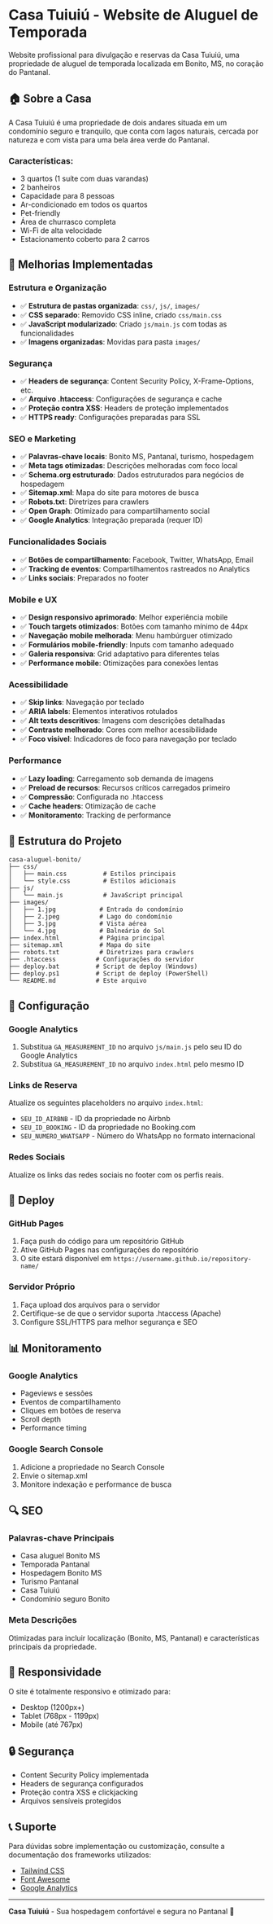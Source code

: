 # Casa Tuiuiú - Website de Aluguel de Temporada

Website profissional para divulgação e reservas da Casa Tuiuiú, uma propriedade de aluguel de temporada localizada em Bonito, MS, no coração do Pantanal.

## 🏠 Sobre a Casa

A Casa Tuiuiú é uma propriedade de dois andares situada em um condomínio seguro e tranquilo, que conta com lagos naturais, cercada por natureza e com vista para uma bela área verde do Pantanal.

### Características:
- 3 quartos (1 suíte com duas varandas)
- 2 banheiros
- Capacidade para 8 pessoas
- Ar-condicionado em todos os quartos
- Pet-friendly
- Área de churrasco completa
- Wi-Fi de alta velocidade
- Estacionamento coberto para 2 carros

## 🚀 Melhorias Implementadas

### Estrutura e Organização
- ✅ **Estrutura de pastas organizada**: `css/`, `js/`, `images/`
- ✅ **CSS separado**: Removido CSS inline, criado `css/main.css`
- ✅ **JavaScript modularizado**: Criado `js/main.js` com todas as funcionalidades
- ✅ **Imagens organizadas**: Movidas para pasta `images/`

### Segurança
- ✅ **Headers de segurança**: Content Security Policy, X-Frame-Options, etc.
- ✅ **Arquivo .htaccess**: Configurações de segurança e cache
- ✅ **Proteção contra XSS**: Headers de proteção implementados
- ✅ **HTTPS ready**: Configurações preparadas para SSL

### SEO e Marketing
- ✅ **Palavras-chave locais**: Bonito MS, Pantanal, turismo, hospedagem
- ✅ **Meta tags otimizadas**: Descrições melhoradas com foco local
- ✅ **Schema.org estruturado**: Dados estruturados para negócios de hospedagem
- ✅ **Sitemap.xml**: Mapa do site para motores de busca
- ✅ **Robots.txt**: Diretrizes para crawlers
- ✅ **Open Graph**: Otimizado para compartilhamento social
- ✅ **Google Analytics**: Integração preparada (requer ID)

### Funcionalidades Sociais
- ✅ **Botões de compartilhamento**: Facebook, Twitter, WhatsApp, Email
- ✅ **Tracking de eventos**: Compartilhamentos rastreados no Analytics
- ✅ **Links sociais**: Preparados no footer

### Mobile e UX
- ✅ **Design responsivo aprimorado**: Melhor experiência mobile
- ✅ **Touch targets otimizados**: Botões com tamanho mínimo de 44px
- ✅ **Navegação mobile melhorada**: Menu hambúrguer otimizado
- ✅ **Formulários mobile-friendly**: Inputs com tamanho adequado
- ✅ **Galeria responsiva**: Grid adaptativo para diferentes telas
- ✅ **Performance mobile**: Otimizações para conexões lentas

### Acessibilidade
- ✅ **Skip links**: Navegação por teclado
- ✅ **ARIA labels**: Elementos interativos rotulados
- ✅ **Alt texts descritivos**: Imagens com descrições detalhadas
- ✅ **Contraste melhorado**: Cores com melhor acessibilidade
- ✅ **Foco visível**: Indicadores de foco para navegação por teclado

### Performance
- ✅ **Lazy loading**: Carregamento sob demanda de imagens
- ✅ **Preload de recursos**: Recursos críticos carregados primeiro
- ✅ **Compressão**: Configurada no .htaccess
- ✅ **Cache headers**: Otimização de cache
- ✅ **Monitoramento**: Tracking de performance

## 📁 Estrutura do Projeto

```
casa-aluguel-bonito/
├── css/
│   ├── main.css          # Estilos principais
│   └── style.css         # Estilos adicionais
├── js/
│   └── main.js           # JavaScript principal
├── images/
│   ├── 1.jpg            # Entrada do condomínio
│   ├── 2.jpeg           # Lago do condomínio
│   ├── 3.jpg            # Vista aérea
│   └── 4.jpg            # Balneário do Sol
├── index.html           # Página principal
├── sitemap.xml          # Mapa do site
├── robots.txt           # Diretrizes para crawlers
├── .htaccess           # Configurações do servidor
├── deploy.bat          # Script de deploy (Windows)
├── deploy.ps1          # Script de deploy (PowerShell)
└── README.md           # Este arquivo
```

## 🔧 Configuração

### Google Analytics
1. Substitua `GA_MEASUREMENT_ID` no arquivo `js/main.js` pelo seu ID do Google Analytics
2. Substitua `GA_MEASUREMENT_ID` no arquivo `index.html` pelo mesmo ID

### Links de Reserva
Atualize os seguintes placeholders no arquivo `index.html`:
- `SEU_ID_AIRBNB` - ID da propriedade no Airbnb
- `SEU_ID_BOOKING` - ID da propriedade no Booking.com
- `SEU_NUMERO_WHATSAPP` - Número do WhatsApp no formato internacional

### Redes Sociais
Atualize os links das redes sociais no footer com os perfis reais.

## 🚀 Deploy

### GitHub Pages
1. Faça push do código para um repositório GitHub
2. Ative GitHub Pages nas configurações do repositório
3. O site estará disponível em `https://username.github.io/repository-name/`

### Servidor Próprio
1. Faça upload dos arquivos para o servidor
2. Certifique-se de que o servidor suporta .htaccess (Apache)
3. Configure SSL/HTTPS para melhor segurança e SEO

## 📊 Monitoramento

### Google Analytics
- Pageviews e sessões
- Eventos de compartilhamento
- Cliques em botões de reserva
- Scroll depth
- Performance timing

### Google Search Console
1. Adicione a propriedade no Search Console
2. Envie o sitemap.xml
3. Monitore indexação e performance de busca

## 🔍 SEO

### Palavras-chave Principais
- Casa aluguel Bonito MS
- Temporada Pantanal
- Hospedagem Bonito MS
- Turismo Pantanal
- Casa Tuiuiú
- Condomínio seguro Bonito

### Meta Descrições
Otimizadas para incluir localização (Bonito, MS, Pantanal) e características principais da propriedade.

## 📱 Responsividade

O site é totalmente responsivo e otimizado para:
- Desktop (1200px+)
- Tablet (768px - 1199px)
- Mobile (até 767px)

## 🔒 Segurança

- Content Security Policy implementada
- Headers de segurança configurados
- Proteção contra XSS e clickjacking
- Arquivos sensíveis protegidos

## 📞 Suporte

Para dúvidas sobre implementação ou customização, consulte a documentação dos frameworks utilizados:
- [Tailwind CSS](https://tailwindcss.com/docs)
- [Font Awesome](https://fontawesome.com/docs)
- [Google Analytics](https://developers.google.com/analytics)

---

**Casa Tuiuiú** - Sua hospedagem confortável e segura no Pantanal 🦆